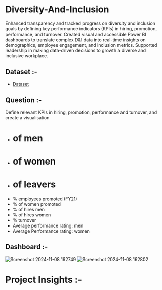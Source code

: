 # Diversity-And-Inclusion

Enhanced transparency and tracked progress on diversity and inclusion goals by defining key performance indicators (KPIs) in hiring, promotion, performance, and turnover. Created visual and accessible Power BI dashboards to translate complex D&I data into real-time insights on demographics, employee engagement, and inclusion metrics. Supported leadership in making data-driven decisions to growth a diverse and inclusive workplace.


## Dataset :-
- <a href="https://github.com/Tejaschaudhari0/Tejaschaudhari0_Diversity-And-Inclusion/blob/main/03%20Diversity-Inclusion-Dataset.xlsx">Dataset</a>

## Question :-
Define relevant KPIs in hiring, promotion, performance and turnover, and create a visualisation
- # of men
- # of women
- # of leavers
- % employees promoted (FY21)
- % of women promoted
- % of hires men
- % of hires women
- % turnover 
- Average performance rating: men
- Average Performance rating: women

## Dashboard :-
![Screenshot 2024-11-08 162749](https://github.com/user-attachments/assets/90617be7-141d-4548-85e2-74717bab1776)
![Screenshot 2024-11-08 162802](https://github.com/user-attachments/assets/c9cd71ca-eb12-401d-aa70-48189f0e672f)

# Project Insights :-

